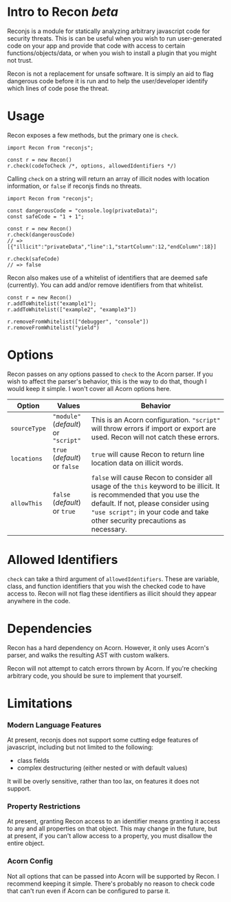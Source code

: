 # Intro to Recon _beta_

Reconjs is a module for statically analyzing arbitrary javascript code for security threats. This is can be useful when you wish to run user-generated code on your app and provide that code with access to certain functions/objects/data, or when you wish to install a plugin that you might not trust.

Recon is not a replacement for unsafe software. It is simply an aid to flag dangerous code before it is run and to help the user/developer identify which lines of code pose the threat.

# Usage

Recon exposes a few methods, but the primary one is `check`.

```
import Recon from "reconjs";

const r = new Recon()
r.check(codeToCheck /*, options, allowedIdentifiers */)
```

Calling `check` on a string will return an array of illicit nodes with location information, or `false` if reconjs finds no threats.

```
import Recon from "reconjs";

const dangerousCode = "console.log(privateData)";
const safeCode = "1 + 1";

const r = new Recon()
r.check(dangerousCode)
// => [{"illicit":"privateData","line":1,"startColumn":12,"endColumn":18}]

r.check(safeCode)
// => false
```

Recon also makes use of a whitelist of identifiers that are deemed safe (currently). You can add and/or remove identifiers from that whitelist.

```
const r = new Recon()
r.addToWhitelist("example1");
r.addToWhitelist(["example2", "example3"])

r.removeFromWhitelist(["debugger", "console"])
r.removeFromWhitelist("yield")
```

# Options

Recon passes on any options passed to `check` to the Acorn parser. If you wish to affect the parser's behavior, this is the way to do that, though I would keep it simple. I won't cover all Acorn options here.

| Option       | Values                                   | Behavior                                                                                                                                                                                                                                     |
| ------------ | ---------------------------------------- | -------------------------------------------------------------------------------------------------------------------------------------------------------------------------------------------------------------------------------------------- |
| `sourceType` | `"module"` (_default_)<br/>or `"script"` | This is an Acorn configuration. `"script"` will throw errors if import or export are used. Recon will not catch these errors.                                                                                                                |
| `locations`  | `true` (_default_)<br/>or `false`        | `true` will cause Recon to return line location data on illicit words.                                                                                                                                                                       |
| `allowThis`  | `false` (_default_)<br/>or `true`        | `false` will cause Recon to consider all usage of the `this` keyword to be illicit. It is recommended that you use the default. If not, please consider using `"use script";` in your code and take other security precautions as necessary. |

# Allowed Identifiers

`check` can take a third argument of `allowedIdentifiers`. These are variable, class, and function identifiers that you wish the checked code to have access to. Recon will not flag these identifiers as illicit should they appear anywhere in the code.

# Dependencies

Recon has a hard dependency on Acorn. However, it only uses Acorn's parser, and walks the resulting AST with custom walkers.

Recon will not attempt to catch errors thrown by Acorn. If you're checking arbitrary code, you should be sure to implement that yourself.

# Limitations

### Modern Language Features

At present, reconjs does not support some cutting edge features of javascript, including but not limited to the following:

- class fields
- complex destructuring (either nested or with default values)

It will be overly sensitive, rather than too lax, on features it does not support.

### Property Restrictions

At present, granting Recon access to an identifier means granting it access to any and all properties on that object. This may change in the future, but at present, if you can't allow access to a property, you must disallow the entire object.

### Acorn Config

Not all options that can be passed into Acorn will be supported by Recon. I recommend keeping it simple. There's probably no reason to check code that can't run even if Acorn can be configured to parse it.
